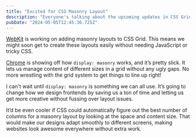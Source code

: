 ```yaml
---
title: "Excited for CSS Masonry Layout"
description: "Everyone's talking about the upcoming updates in CSS Grid Layouts, thanks to some cool insights from WebKit and Chrome. "
pubDate: "2024-05-05T12:45:36.725Z"
---
```


[WebKit](https://webkit.org/blog/15269/help-us-invent-masonry-layouts-for-css-grid-level-3/) is working on adding masonry layouts to CSS Grid. This means we might soon get to create these layouts easily without needing JavaScript or tricky CSS.

[Chrome](https://developer.chrome.com/blog/masonry) is showing off how `display: masonry` works, and it’s pretty slick. It lets us manage content of different sizes in a grid without any ugly gaps. No more wrestling with the grid system to get things to line up right!

I can't wait until `display: masonry` is something we can all use. It’s going to change how we design frontends by saving us a ton of time and letting us get more creative without fussing over layout issues.

It’d be even cooler if CSS could automatically figure out the best number of columns for a masonry layout by looking at the space and content size. That would make our designs adapt smoothly to different screens, making websites look awesome everywhere without extra work.
